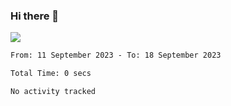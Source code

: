### Hi there 👋️

![](https://komarev.com/ghpvc/?username=Loner1024)

<!--START_SECTION:waka-->

```txt
From: 11 September 2023 - To: 18 September 2023

Total Time: 0 secs

No activity tracked
```

<!--END_SECTION:waka-->



